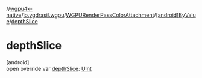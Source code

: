 //[wgpu4k-native](../../../../index.md)/[io.ygdrasil.wgpu](../../index.md)/[WGPURenderPassColorAttachment](../index.md)/[[android]ByValue](index.md)/[depthSlice](depth-slice.md)

# depthSlice

[android]\
open override var [depthSlice](depth-slice.md): [UInt](https://kotlinlang.org/api/core/kotlin-stdlib/kotlin/-u-int/index.html)